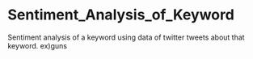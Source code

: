 # Sentiment_Analysis_of_Keyword
Sentiment analysis of a keyword using data of twitter tweets about that keyword. ex)guns
